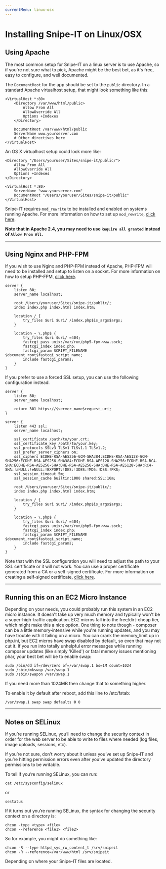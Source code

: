 ```yaml
---
currentMenu: linux-osx
---
```


# <i class="fa fa-linux"></i> Installing Snipe-IT on Linux/OSX

<div id="generated-toc" class="generate_from_h2"></div>


## Using Apache

The most common setup for Snipe-IT on a linux server is to use Apache, so if you're not sure what to pick, Apache might be the best bet, as it's free, easy to configure, and well documented.

The `DocumentRoot` for the app should be set to the `public` directory. In a standard Apache virtualhost setup, that might look something like this:

```
<VirtualHost *:80>
	<Directory /var/www/html/public>
		Allow From All
		AllowOverride All
		Options +Indexes
	</Directory>

	DocumentRoot /var/www/html/public
	ServerName www.yourserver.com
	# Other directives here
</VirtualHost>
```

An OS X virtualhost setup could look more like:

```
<Directory "/Users/youruser/Sites/snipe-it/public/">
	Allow From All
	AllowOverride All
	Options +Indexes
</Directory>

<VirtualHost *:80>
	ServerName "www.yourserver.com"
	DocumentRoot "/Users/youruser/Sites/snipe-it/public"
</VirtualHost>
```

Snipe-IT requires `mod_rewrite` to be installed and enabled on systems running Apache. For more information on how to set up `mod_rewrite`, [click here](http://xmodulo.com/2013/01/how-to-enable-mod_rewrite-in-apache2-on-debian-ubuntu.html).

__Note that in Apache 2.4, you may need to use `Require all granted` instead of `Allow From All`.__

-----

## Using Nginx and PHP-FPM

If you wish to use Nginx and PHP-FPM instead of Apache, PHP-FPM will need to be installed and setup to listen on a socket.  For more information on how to setup PHP-FPM, [click here](https://www.digitalocean.com/community/tutorials/how-to-install-linux-nginx-mysql-php-lemp-stack-on-ubuntu-12-04#step-five—configure-php).

```
server {
    listen 80;
    server_name localhost;

    root /Users/youruser/Sites/snipe-it/public/;
    index index.php index.html index.htm;

    location / {
        try_files $uri $uri/ /index.php$is_args$args;
    }

    location ~ \.php$ {
        try_files $uri $uri/ =404;
        fastcgi_pass unix:/var/run/php5-fpm-www.sock;
        fastcgi_index index.php;
        fastcgi_param SCRIPT_FILENAME $document_root$fastcgi_script_name;
        include fastcgi_params;
    }
}
```

If you prefer to use a forced SSL setup, you can use the following configuration instead.

```
server {
    listen 80;
    server_name localhost;

    return 301 https://$server_name$request_uri;
}

server {
    listen 443 ssl;
    server_name localhost;

    ssl_certificate /path/to/your.crt;
    ssl_certificate_key /path/to/your.key;
    ssl_protocols SSLv3 TLSv1 TLSv1.1 TLSv1.2;
    ssl_prefer_server_ciphers on;
    ssl_ciphers ECDHE-RSA-AES256-GCM-SHA384:ECDHE-RSA-AES128-GCM-SHA256:ECDHE-RSA-AES256-SHA384:ECDHE-RSA-AES128-SHA256:ECDHE-RSA-RC4-SHA:ECDHE-RSA-AES256-SHA:DHE-RSA-AES256-SHA:DHE-RSA-AES128-SHA:RC4-SHA:!aNULL:!eNULL:!EXPORT:!DES:!3DES:!MD5:!DSS:!PKS;
    ssl_session_timeout 5m;
    ssl_session_cache builtin:1000 shared:SSL:10m;

    root /Users/youruser/Sites/snipe-it/public/;
    index index.php index.html index.htm;

    location / {
        try_files $uri $uri/ /index.php$is_args$args;
    }

    location ~ \.php$ {
        try_files $uri $uri/ =404;
        fastcgi_pass unix:/var/run/php5-fpm-www.sock;
        fastcgi_index index.php;
        fastcgi_param SCRIPT_FILENAME $document_root$fastcgi_script_name;
        include fastcgi_params;
    }
}
```

Note that with the SSL configuration you will need to adjust the path to your SSL certificate or it will not work.  You can use a proper certificate generated from a CA or a self-signed certificate.  For more information on creating a self-signed certificate, [click here](https://www.digitalocean.com/community/tutorials/how-to-create-a-ssl-certificate-on-nginx-for-ubuntu-12-04).

-----

## Running this on an EC2 Micro Instance

Depending on your needs, you could probably run this system in an EC2 micro instance. It doesn't take up very much memory and typically won't be a super-high-traffic application. EC2 micros fall into the free/dirt-cheap tier, which might make this a nice option. One thing to note though - composer can be a little memory-intensive while you're running updates, and you may have trouble with it failing on a micro. You can crank the memory_limit up in php.ini, but EC2 micros have swap disabled by default, so even that may not cut it. If you run into totally unhelpful error messages while running composer updates (like simply 'Killed') or fatal memory issues mentioning phar, your best bet will be to enable swap:

	sudo /bin/dd if=/dev/zero of=/var/swap.1 bs=1M count=1024
	sudo /sbin/mkswap /var/swap.1
	sudo /sbin/swapon /var/swap.1

If you need more than 1024MB then change that to something higher.

To enable it by default after reboot, add this line to /etc/fstab:

	/var/swap.1 swap swap defaults 0 0


-----

## Notes on SELinux

If you’re running SELinux, you’ll need to change the security context in order for the web server to be able to write to files where needed (log files, image uploads, sessions, etc).

If you’re not sure, don’t worry about it unless you’ve set up Snipe-IT and you’re hitting permission errors even after you’ve updated the directory permissions to be writable.

To tell if you’re running SELinux, you can run:

```
cat /etc/sysconfig/selinux
```
or

```
sestatus
```

If it turns out you’re running SELinux, the syntax for changing the security context on a directory is:

```
chcon -type <type> <file>
chcon --reference <file1> <file2>
```

So for example, you might do something like:

```
chcon -R --type httpd_sys_rw_content_t /srv/snipeit
chcon -R --reference=/var/www/html /srv/snipeit
```

Depending on where your Snipe-IT files are located.
